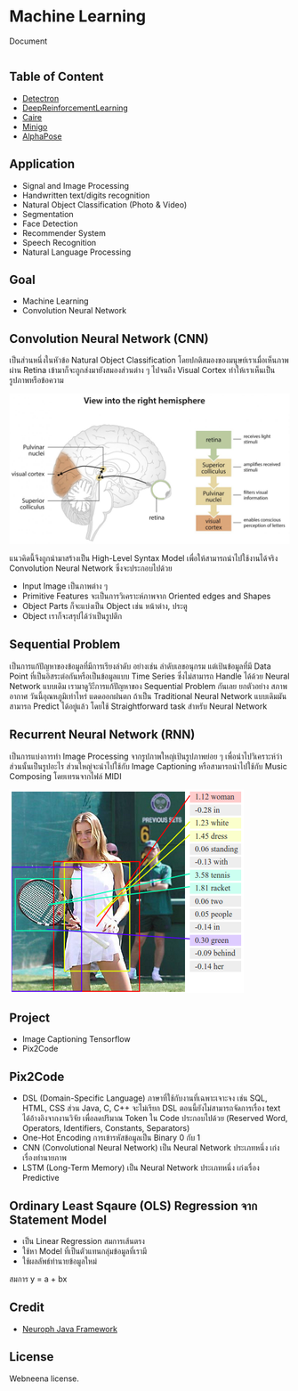 # Machine Learning
Document
```bash

```

## Table of Content
* [Detectron](https://github.com/facebookresearch/Detectron)
* [DeepReinforcementLearning](https://github.com/AppliedDataSciencePartners/DeepReinforcementLearning)
* [Caire](https://github.com/esimov/caire)
* [Minigo](https://github.com/tensorflow/minigo)
* [AlphaPose](https://github.com/MVIG-SJTU/AlphaPose)

## Application
* Signal and Image Processing
* Handwritten text/digits recognition
* Natural Object Classification (Photo & Video)
* Segmentation
* Face Detection
* Recommender System
* Speech Recognition
* Natural Language Processing

## Goal
* Machine Learning
* Convolution Neural Network

## Convolution Neural Network (CNN)
เป็นส่วนหนึ่งในหัวข้อ Natural Object Classification โดยปกติสมองของมนุษย์เราเมื่อเห็นภาพผ่าน Retina เข้ามาก็จะถูกส่งมายังสมองส่วนต่าง ๆ ไปจนถึง Visual Cortex ทำให้เราเห็นเป็นรูปภาพหรือข้อความ

![](/Images/Hemisphere.png)

แนวคิดนี้จึงถูกนำมาสร้างเป็น High-Level Syntax Model เพื่อให้สามารถนำไปใช้งานได้จริง Convolution Neural Network ซึ่งจะประกอบไปด้วย
* Input Image           เป็นภาพต่าง ๆ
* Primitive Features    จะเป็นการวิเคราะห์ภาพจาก Oriented edges and Shapes
* Object Parts          ก็จะแบ่งเป็น Object เช่น หน้าต่าง, ประตู
* Object                เราก็จะสรุปได้ว่าเป็นรูปตึก

## Sequential Problem
เป็นการแก้ปัญหาของข้อมูลที่มีการเรียงลำดับ อย่างเช่น ลำดับเลขอนุกรม แต่เป้นข้อมูลที่มี Data Point ที่เป็นอิสระต่อกันหรือเป็นข้อมูลแบบ Time Series ซึ่งไม่สามารถ Handle ได้ด้วย Neural Network แบบเดิม เรามาดูวิะีการแก้ปัญหาของ Sequential Problem กันเลย ยกตัวอย่าง สภาพอากาศ วันนี้อุณหภูมิเท่าไหร่ แดดออกฝนตก ถ้าเป็น Traditional Neural Network แบบเดิมมันสามารถ Predict ได้อยู่แล้ว โดยใช้ Straightforward task สำหรับ Neural Network

## Recurrent Neural Network (RNN)
เป็นการแบ่งการทำ Image Processing จากรูปภาพใหญ่เป้นรูปภาพย่อย ๆ เพื่อนำไปวิเคราะห์ว่าส่วนนั้นเป็นรูปอะไร ส่วนใหญ่จะนำไปใช้กับ Image Captioning หรือสามารถนำไปใช้กับ Music Composing โดยเทรนจากไฟล์ MIDI

![](/Images/RNN-03.png)

## Project
* Image Captioning Tensorflow
* Pix2Code

## Pix2Code
* DSL (Domain-Specific Language) ภาษาที่ใช้กับงานที่เฉพาะเจาะจง เช่น SQL, HTML, CSS ส่วน Java, C, C++ จะไม่เรียก DSL ตอนนี้ยังไม่สามารถจัดการเรื่อง text ได้อ้างอิงจากงานวิจัย เพื่อลดปริมาณ Token ใน Code ประกอบไปด้วย (Reserved Word, Operators, Identifiers, Constants, Separators)
* One-Hot Encoding การเข้ารหัสข้อมูลเป็น Binary 0 กับ 1 
* CNN (Convolutional Neural Network) เป็น Neural Network ประเภทหนึ่ง เก่งเรื่องทำนายภาพ
* LSTM (Long-Term Memory) เป็น Neural Network ประเภทหนึ่ง เก่งเรื่อง Predictive

## Ordinary Least Sqaure (OLS) Regression จาก Statement Model
* เป็น Linear Regression สมการเส้นตรง
* ใช้หา Model ที่เป็นตัวแทนกลุ่มข้อมูลที่เรามี
* ใช้ผลลัพธ์ทำนายข้อมูลใหม่

สมการ y = a + bx

## Credit
* [Neuroph Java Framework](https://www.ibm.com/developerworks/library/cc-artificial-neural-networks-neuroph-machine-learning/index.html)

## License
Webneena license.